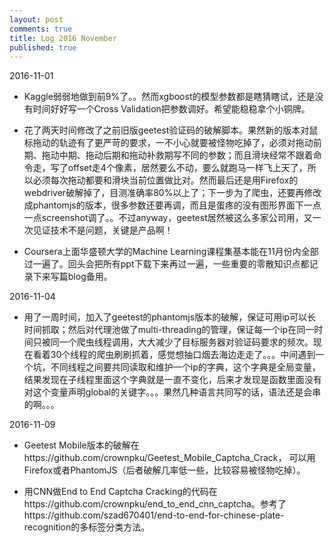 ```yaml
---
layout: post
comments: true
title: Log 2016 November
published: true
---
```


2016-11-01

* Kaggle弱弱地做到前9%了。。然而xgboost的模型参数都是瞎猜瞎试，还是没有时间好好写一个Cross Validation把参数调好。希望能稳稳拿个小铜牌。

* 花了两天时间修改了之前旧版geetest验证码的破解脚本。果然新的版本对鼠标拖动的轨迹有了更严苛的要求，一不小心就要被怪物吃掉了，必须对拖动前期、拖动中期、拖动后期和拖动补救期写不同的参数；而且滑块经常不跟着命令走，写了offset走4个像素，居然要么不动，要么就跑马一样飞上天了，所以必须每次拖动都要和滑块当前位置做比对。然而最后还是用Firefox的webdriver破解掉了，目测准确率80%以上了；下一步为了爬虫，还要再修改成phantomjs的版本，很多参数还要再调，而且是蛋疼的没有图形界面下一点一点screenshot调了。。不过anyway，geetest居然被这么多家公司用，又一次见证技术不是问题，关键是产品啊！

* Coursera上面华盛顿大学的Machine Learning课程集基本能在11月份内全部过一遍了。回头会把所有ppt下载下来再过一遍，一些重要的零散知识点都记录下来写篇blog备用。


2016-11-04

* 用了一周时间，加入了geetest的phantomjs版本的破解，保证可用ip可以长时间抓取；然后对代理池做了multi-threading的管理，保证每一个ip在同一时间只被同一个爬虫线程调用，大大减少了目标服务器对验证码要求的频次。现在看着30个线程的爬虫刷刷抓着，感觉想抽口烟去海边走走了。。。中间遇到一个坑，不同线程之间要共同读取和维护一个ip的字典，这个字典是全局变量，结果发现在子线程里面这个字典就是一直不变化，后来才发现是函数里面没有对这个变量声明global的关键字。。。果然几种语言共同写的话，语法还是会串的啊。。。



2016-11-09

* Geetest Mobile版本的破解在https://github.com/crownpku/Geetest_Mobile_Captcha_Crack， 可以用Firefox或者PhantomJS（后者破解几率低一些，比较容易被怪物吃掉）。

* 用CNN做End to End Captcha Cracking的代码在https://github.com/crownpku/end_to_end_cnn_captcha。参考了https://github.com/szad670401/end-to-end-for-chinese-plate-recognition的多标签分类方法。

